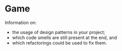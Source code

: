 # Game

Information on:
- the usage of design patterns in your project;
- which code smells are still present at the end, and
- which refactorings could be used to fix them.
